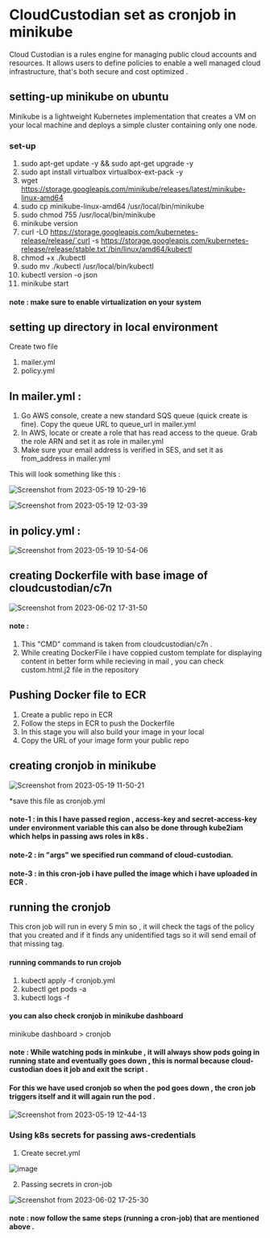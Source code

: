 
# CloudCustodian set as cronjob in minikube 

Cloud Custodian is a rules engine for managing public cloud accounts and resources. It allows users to define policies to enable a well managed cloud infrastructure, that's both secure and cost optimized .


## setting-up minikube on ubuntu
Minikube is a lightweight Kubernetes implementation that creates a VM on your local machine and deploys a simple cluster containing only one node.


### set-up 
1. sudo apt-get update -y && sudo apt-get upgrade -y
2. sudo apt install virtualbox virtualbox-ext-pack -y
3. wget https://storage.googleapis.com/minikube/releases/latest/minikube-linux-amd64
4. sudo cp minikube-linux-amd64 /usr/local/bin/minikube
5. sudo chmod 755 /usr/local/bin/minikube
6. minikube version
7. curl -LO https://storage.googleapis.com/kubernetes-release/release/`curl -s https://storage.googleapis.com/kubernetes-release/release/stable.txt`/bin/linux/amd64/kubectl
8. chmod +x ./kubectl
9. sudo mv ./kubectl /usr/local/bin/kubectl
10. kubectl version -o json
11. minikube start

#### note : make sure to enable virtualization on your system
## setting up directory in local environment
Create two file 

1. mailer.yml
2. policy.yml

## In mailer.yml :
1. Go AWS console, create a new standard SQS queue (quick create is fine). Copy the queue URL to queue_url in mailer.yml
2. In AWS, locate or create a role that has read access to the queue. Grab the role ARN and set it as role in mailer.yml
3. Make sure your email address is verified in SES, and set it as from_address in mailer.yml

This will look something like this :

![Screenshot from 2023-05-19 10-29-16](https://user-images.githubusercontent.com/126334005/239445518-12d6a0e6-21c5-4f29-853f-d1a65f2c67ff.png)

![Screenshot from 2023-05-19 12-03-39](https://user-images.githubusercontent.com/126334005/239456683-59d11f73-f68d-4313-8bf8-a5646f545514.png)


## in policy.yml :

![Screenshot from 2023-05-19 10-54-06](https://user-images.githubusercontent.com/126334005/239453462-d4744617-9528-4d15-8c5d-97e666b4f841.png)

## creating Dockerfile with base image of cloudcustodian/c7n

![Screenshot from 2023-06-02 17-31-50](https://user-images.githubusercontent.com/126334005/242878355-3cf2e3f4-1bf1-4c65-9f85-f382955d4c13.png)


#### note :
1. This "CMD" command is taken from cloudcustodian/c7n . 
2. While creating DockerFile i have coppied custom template for displaying content in better form while recieving in mail , you can check custom.html.j2 file in the repository

## Pushing Docker file to ECR
1. Create a public repo in ECR
2. Follow the steps in ECR to push the Dockerfile 
3. In this stage you will also build your image in your local 
4. Copy the URL of your image form your public repo

## creating cronjob in minikube

![Screenshot from 2023-05-19 11-50-21](https://user-images.githubusercontent.com/126334005/239454253-0dd6da04-f0b1-4a10-9924-9cf2b98cb054.png)

*save this file as cronjob.yml

#### note-1 : in this I have passed region , access-key and secret-access-key under environment variable this can also be done through kube2iam which helps in passing aws roles in k8s . 

#### note-2 : in "args" we specified run command of cloud-custodian.

#### note-3 : in this cron-job i have pulled the image which i have uploaded in ECR .
## running the cronjob 
This cron job will run in every 5 min so , it will check the tags of the policy that you created and if it finds any unidentified tags so it will send email of that missing tag.

#### running commands to run crojob
1. kubectl apply -f cronjob.yml 
2. kubectl get pods -a
3. kubectl logs -f <pod-name>

#### you can also check cronjob in minikube dashboard

minikube dashboard > cronjob
    
#### note : While watching pods in minkube , it will always show pods going in running state and eventually goes down , this is normal because cloud-custodian does it job and exit the script . 

#### For this we have used cronjob so when the pod goes down , the cron job triggers itself and it will again run the pod . 
![Screenshot from 2023-05-19 12-44-13](https://user-images.githubusercontent.com/126334005/239464991-4df51642-f03d-46a2-8f4c-7a511f150313.png)

### Using k8s secrets for passing aws-credentials 
1. Create secret.yml 
    
![image](https://user-images.githubusercontent.com/126334005/242876247-513c0bd1-602d-416b-8f1e-22a6e00754b6.png)
    
2. Passing secrets in cron-job 
    
![Screenshot from 2023-06-02 17-25-30](https://user-images.githubusercontent.com/126334005/242877091-3020e2f5-1b06-47a3-8c82-81e7c1f82d76.png)

#### note : now follow the same steps (running a cron-job) that are mentioned above .
